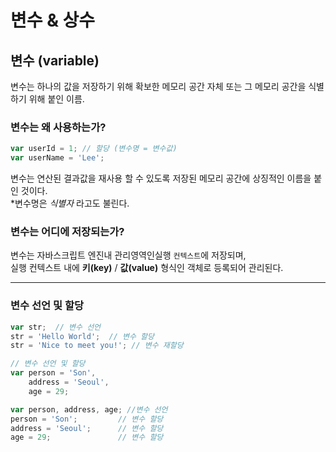 # 변수 & 상수

## 변수 (variable)
변수는 하나의 값을 저장하기 위해 확보한 메모리 공간 자체 또는 그 메모리 공간을 식별하기 위해 붙인 이름.

### 변수는 왜 사용하는가?
```javascript
var userId = 1; // 할당 (변수명 = 변수값)
var userName = 'Lee';
```
변수는 연산된 결과값을 재사용 할 수 있도록 저장된 메모리 공간에 상징적인 이름을 붙인 것이다.   
*변수명은 *식별자* 라고도 불린다.

### 변수는 어디에 저장되는가?
변수는 자바스크립트 엔진내 관리영역인실행 `컨텍스트`에 저장되며,  
실행 컨텍스트 내에 **키(key)** / **값(value)** 형식인 객체로 등록되어 관리된다.

---

### 변수 선언 및 할당
```javascript
var str;  // 변수 선언
str = 'Hello World';  // 변수 할당
str = 'Nice to meet you!'; // 변수 재할당

// 변수 선언 및 할당
var person = 'Son',
    address = 'Seoul',
    age = 29;

var person, address, age; //변수 선언
person = 'Son';         // 변수 할당
address = 'Seoul';      // 변수 할당
age = 29;               // 변수 할당
```

